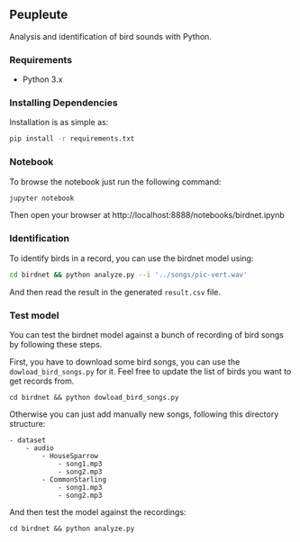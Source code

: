 ## Peupleute

Analysis and identification of bird sounds with Python.

### Requirements

- Python 3.x

### Installing Dependencies

Installation is as simple as:

```sh
pip install -r requirements.txt
```

### Notebook

To browse the notebook just run the following command:

```sh
jupyter notebook
```

Then open your browser at http://localhost:8888/notebooks/birdnet.ipynb

### Identification

To identify birds in a record, you can use the birdnet model using:

```sh
cd birdnet && python analyze.py --i '../songs/pic-vert.wav'
```

And then read the result in the generated `result.csv` file.

### Test model

You can test the birdnet model against a bunch of recording of bird songs by following these steps.

First, you have to download some bird songs, you can use the `dowload_bird_songs.py` for it. Feel free to update the list of birds you want to get records from.

```
cd birdnet && python dowload_bird_songs.py
```

Otherwise you can just add manually new songs, following this directory structure:

```
- dataset
    - audio
        - HouseSparrow
            - song1.mp3
            - song2.mp3
        - CommonStarling
            - song1.mp3
            - song2.mp3
```

And then test the model against the recordings:

```
cd birdnet && python analyze.py
```
